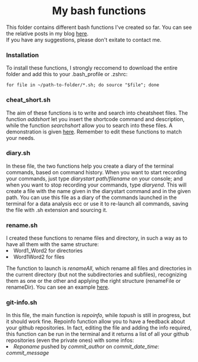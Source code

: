<h1 align="center">My bash functions</h1>

This folder contains different bash functions I've created so far. You can see the relative posts in my blog <a href="https://miotsdata.netlify.app/en/bash/mie_funzioni/" target=”_blank”>here</a>.  
If you have any suggestions, please don't exitate to contact me.

<h3>Installation</h3>
To install these functions, I strongly reccomend to download the entire folder and add this to your .bash_profile or .zshrc:

```
for file in ~/path-to-folder/*.sh; do source "$file"; done
```

<h3>cheat_short.sh</h3>
The aim of these functions is to write and search into cheatsheet files.
The function <i>addshort</i> let you insert the shortcode command and description, while the function <i>searchshort</i> allow you to search into these files. A demonstration is given <a href="https://miotsdata.netlify.app/en/bash/mie_funzioni/addshort_searchshort/" target=”_blank”>here</a>.
Remember to edit these functions to match your needs.

<h3>diary.sh</h3>
In these file, the two functions help you create a diary of the terminal commands, based on command history.
When you want to start recording your commands, just type <i>diarystart path/filename</i> on your console; and when you want to stop recording your commands, type <i>diaryend</i>. This will create a file with the name given in the diarystart command and in the given path.
You can use this file as a diary of the commands launched in the terminal for a data analysis ecc or use it to re-launch all commands, saving the file with .sh extension and sourcing it.

<h3>rename.sh</h3>
I created these functions to rename files and directory, in such a way as to have all them with the same structure:
<li>Word1_Word2 for directories</li>
<li>Word1Word2 for files</li>

The function to launch is <i>renameAll</i>, which rename all files and directories in the current directory (but not the subdirectories and subfiles), recognizing them as one or the other and applying the right structure (renameFile or renameDir).
You can see an example <a href="https://miotsdata.netlify.app/en/bash/mie_funzioni/diary/" target=”_blank”>here</a>.

<h3>git-info.sh</h3>
In this file, the main function is <i>repoinfo</i>, while <i>topush</i> is still in progress, but it should work fine.
Repoinfo function allow you to have a feedback about your github repositories. In fact, editing the file and adding the info required, this function can be run in the terminal and it returns a list of all your github repositories (even the private ones) with some infos:
<li><i>Reponame</i> pushed by <i>commit_author</i> on <i>commit_date_time</i>: <i>commit_message</i></li>

